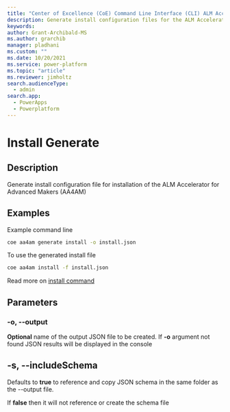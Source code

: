 ```yaml
---
title: "Center of Excellence (CoE) Command Line Interface (CLI) ALM Accelerator Install Generation Configuration"
description: Generate install configuration files for the ALM Accelerator using the Center of Excellence (CoE) Command Line Interface (CLI)"
keywords: 
author: Grant-Archibald-MS
ms.author: grarchib
manager: pladhani
ms.custom: ""
ms.date: 10/20/2021
ms.service: power-platform
ms.topic: "article"
ms.reviewer: jimholtz
search.audienceType: 
  - admin
search.app: 
  - PowerApps
  - Powerplatform
---
```


# Install Generate

## Description

Generate install configuration file for installation of the ALM Accelerator for Advanced Makers (AA4AM)

## Examples

Example command line

```bash
coe aa4am generate install -o install.json
```

To use the generated install file

```bash
coe aa4am install -f install.json
```

Read more on [install command](../install.md)

## Parameters

### -o, --output

**Optional** name of the output JSON file to be created. If **-o** argument not found JSON results will be displayed in the console

## -s, --includeSchema

Defaults to **true** to reference and copy JSON schema in the same folder as the --output file.

If **false** then it will not reference or create the schema file